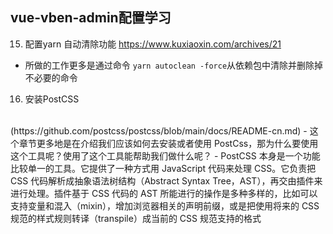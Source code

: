 ## vue-vben-admin配置学习
15. 配置yarn 自动清除功能
https://www.kuxiaoxin.com/archives/21<br>
- 所做的工作更多是通过命令 `yarn autoclean -force`从依赖包中清除并删除掉不必要的命令

16. 安装PostCSS
<br>
(https://github.com/postcss/postcss/blob/main/docs/README-cn.md) 
- 这个章节更多地是在介绍我们应该如何去安装或者使用 PostCss，那为什么要使用这个工具呢？使用了这个工具能帮助我们做什么呢？
- PostCSS 本身是一个功能比较单一的工具。它提供了一种方式用 JavaScript 代码来处理 CSS。它负责把 CSS 代码解析成抽象语法树结构（Abstract Syntax Tree，AST），再交由插件来进行处理。插件基于 CSS 代码的 AST 所能进行的操作是多种多样的，比如可以支持变量和混入（mixin），增加浏览器相关的声明前缀，或是把使用将来的 CSS 规范的样式规则转译（transpile）成当前的 CSS 规范支持的格式



